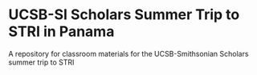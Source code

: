 # UCSB-SI Scholars Summer Trip to STRI in Panama
A repository for classroom materials for the UCSB-Smithsonian Scholars summer trip to STRI
